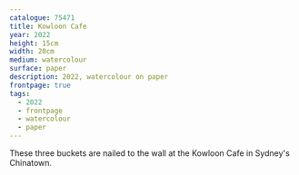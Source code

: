 ```yaml
---
catalogue: 75471
title: Kowloon Cafe
year: 2022
height: 15cm
width: 20cm
medium: watercolour
surface: paper
description: 2022, watercolour on paper
frontpage: true
tags: 
  - 2022
  - frontpage
  - watercolour
  - paper
---
```

These three buckets are nailed to the wall at the Kowloon Cafe in Sydney's Chinatown. 
